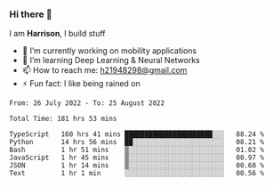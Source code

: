 ### Hi there 👋

I am **Harrison**, I build stuff 

<!--
**drogon98/drogon98** is a ✨ _special_ ✨ repository because its `README.md` (this file) appears on your GitHub profile.

Here are some ideas to get you started:

- 🔭 I’m currently working on ...
- 🌱 I’m currently learning ...
- 👯 I’m looking to collaborate on ...
- 🤔 I’m looking for help with ...
- 💬 Ask me about ...
- 📫 How to reach me: ...
- 😄 Pronouns: ...
- ⚡ Fun fact: ...
-->
<!--[![Anurag's GitHub stats](https://github-readme-stats.vercel.app/api?username=drogon98&theme=merko&show_icons=true)](https://github.com/anuraghazra/github-readme-stats)-->

- 🔭 I’m currently working on mobility applications
- 🌱 I’m learning Deep Learning & Neural Networks
- 📫 How to reach me: h21948298@gmail.com
- ⚡ Fun fact: I like being rained on

<!--START_SECTION:waka-->

```text
From: 26 July 2022 - To: 25 August 2022

Total Time: 181 hrs 53 mins

TypeScript   160 hrs 41 mins ██████████████████████░░░   88.24 %
Python       14 hrs 56 mins  ██░░░░░░░░░░░░░░░░░░░░░░░   08.21 %
Bash         1 hr 51 mins    ▒░░░░░░░░░░░░░░░░░░░░░░░░   01.02 %
JavaScript   1 hr 45 mins    ▒░░░░░░░░░░░░░░░░░░░░░░░░   00.97 %
JSON         1 hr 14 mins    ▒░░░░░░░░░░░░░░░░░░░░░░░░   00.68 %
Text         1 hr 1 min      ░░░░░░░░░░░░░░░░░░░░░░░░░   00.56 %
```

<!--END_SECTION:waka-->
